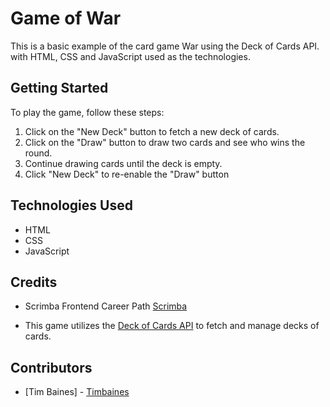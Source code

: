 # Game of War

This is a basic example of the card game War using the Deck of Cards API. with HTML, CSS and JavaScript used as the technologies.

## Getting Started

To play the game, follow these steps:

1. Click on the "New Deck" button to fetch a new deck of cards.
2. Click on the "Draw" button to draw two cards and see who wins the round.
3. Continue drawing cards until the deck is empty.
4. Click "New Deck" to re-enable the "Draw" button

## Technologies Used

- HTML
- CSS
- JavaScript

## Credits

- Scrimba Frontend Career Path [Scrimba](https://scrimba.com)

- This game utilizes the [Deck of Cards API](https://deckofcardsapi.com/) to fetch and manage decks of cards.

## Contributors

- [Tim Baines] - [Timbaines](https://github.com/Timbaines)
